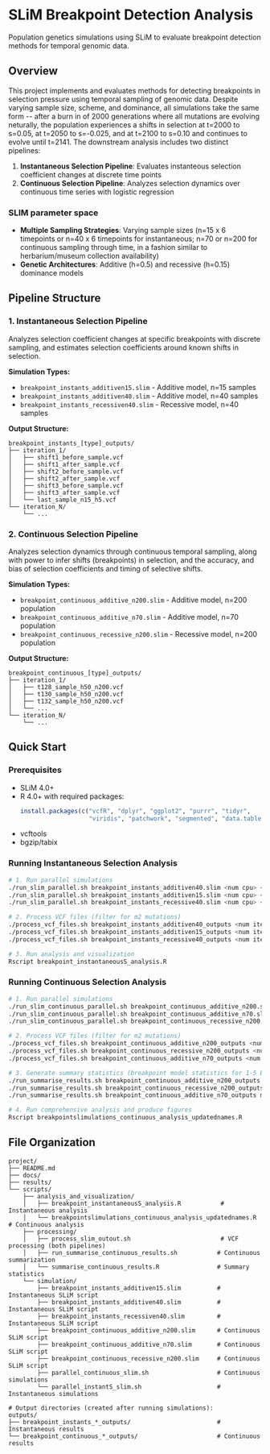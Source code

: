# SLiM Breakpoint Detection Analysis

Population genetics simulations using SLiM to evaluate breakpoint detection methods for temporal genomic data.

## Overview

This project implements and evaluates methods for detecting breakpoints in selection pressure using temporal sampling of genomic data. Despite varying sample size, scheme, and dominance, all simulations take the same form -- after a burn in of 2000 generations where all mutations are evolving neturally, the population experiences a shifts in selection at t=2000 to s=0.05, at t=2050 to s=-0.025, and at t=2100 to s=0.10 and continues to evolve until t=2141. The downstream analysis includes two distinct pipelines:

1. **Instantaneous Selection Pipeline**: Evaluates instanteous selection coefficient changes at discrete time points
2. **Continuous Selection Pipeline**: Analyzes selection dynamics over continuous time series with logistic regression

### SLIM parameter space
- **Multiple Sampling Strategies**: Varying sample sizes (n=15 x 6 timepoints or n=40 x 6 timepoints for instantaneous; n=70 or n=200 for continuous sampling through time, in a fashion similar to herbarium/museum collection availability)
- **Genetic Architectures**: Additive (h=0.5) and recessive (h=0.15) dominance models

## Pipeline Structure

### 1. Instantaneous Selection Pipeline
Analyzes selection coefficient changes at specific breakpoints with discrete sampling, and estimates selection coefficients around known shifts in selection.

**Simulation Types:**
- `breakpoint_instants_additiven15.slim` - Additive model, n=15 samples
- `breakpoint_instants_additiven40.slim` - Additive model, n=40 samples  
- `breakpoint_instants_recessiven40.slim` - Recessive model, n=40 samples

**Output Structure:**
```
breakpoint_instants_[type]_outputs/
├── iteration_1/
│   ├── shift1_before_sample.vcf
│   ├── shift1_after_sample.vcf
│   ├── shift2_before_sample.vcf
│   ├── shift2_after_sample.vcf
│   ├── shift3_before_sample.vcf
│   ├── shift3_after_sample.vcf
│   └── last_sample_n15_h5.vcf
└── iteration_N/
    └── ...
```

### 2. Continuous Selection Pipeline
Analyzes selection dynamics through continuous temporal sampling, along with power to infer shifts (breakpoints) in selection, and the accuracy, and bias of selection coefficients and timing of selective shifts.


**Simulation Types:**
- `breakpoint_continuous_additive_n200.slim` - Additive model, n=200 population
- `breakpoint_continuous_additive_n70.slim` - Additive model, n=70 population
- `breakpoint_continuous_recessive_n200.slim` - Recessive model, n=200 population

**Output Structure:**
```
breakpoint_continuous_[type]_outputs/
├── iteration_1/
│   ├── t128_sample_h50_n200.vcf
│   ├── t130_sample_h50_n200.vcf
│   ├── t132_sample_h50_n200.vcf
│   └── ...
└── iteration_N/
    └── ...
```

## Quick Start

### Prerequisites
- SLiM 4.0+
- R 4.0+ with required packages:
  ```r
  install.packages(c("vcfR", "dplyr", "ggplot2", "purrr", "tidyr", 
                     "viridis", "patchwork", "segmented", "data.table"))
  ```
- vcftools
- bgzip/tabix

### Running Instantaneous Selection Analysis

```bash
# 1. Run parallel simulations
./run_slim_parallel.sh breakpoint_instants_additiven40.slim <num cpu> <num iterations> #Runs instantaneous selection simulations in parallel
./run_slim_parallel.sh breakpoint_instants_additiven15.slim <num cpu> <num iterations> #Runs instantaneous selection simulations in parallel
./run_slim_parallel.sh breakpoint_instants_recessive40.slim <num cpu> <num iterations> #Runs instantaneous selection simulations in parallel

# 2. Process VCF files (filter for m2 mutations)
./process_vcf_files.sh breakpoint_instants_additiven40_outputs <num iterations>
./process_vcf_files.sh breakpoint_instants_additiven15_outputs <num iterations>
./process_vcf_files.sh breakpoint_instants_recessive40_outputs <num iterations>

# 3. Run analysis and visualization
Rscript breakpoint_instantaneousS_analysis.R
```

### Running Continuous Selection Analysis

```bash
# 1. Run parallel simulations
./run_slim_continuous_parallel.sh breakpoint_continuous_additive_n200.slim <num cpu> <num iterations> #Runs continuous selection simulations in parallel
./run_slim_continuous_parallel.sh breakpoint_continuous_additive_n70.slim <num cpu> <num iterations> #Runs continuous selection simulations in parallel
./run_slim_continuous_parallel.sh breakpoint_continuous_recessive_n200.slim <num cpu> <num iterations> #Runs continuous selection simulations in parallel

# 2. Process VCF files (filter for m2 mutations)  
./process_vcf_files.sh breakpoint_continuous_additive_n200_outputs <num iterations>
./process_vcf_files.sh breakpoint_continuous_recessive_n200_outputs <num iterations>
./process_vcf_files.sh breakpoint_continuous_additive_n70_outputs <num iterations>

# 3. Generate summary statistics (breakpoint model statistics for 1-5 breakpoints)
./run_summarise_results.sh breakpoint_continuous_additive_n200_outputs m2_allsamples_nomulti_iter <num iterations>
./run_summarise_results.sh breakpoint_continuous_recessive_n200_outputs m2_allsamples_nomulti_iter <num iterations>
./run_summarise_results.sh breakpoint_continuous_additive_n70_outputs m2_allsamples_nomulti_iter <num iterations>

# 4. Run comprehensive analysis and produce figures
Rscript breakpointslimulations_continuous_analysis_updatednames.R
```


## File Organization

```
project/
├── README.md
├── docs/
├── results/
└── scripts/
    ├── analysis_and_visualization/
    │   ├── breakpoint_instantaneousS_analysis.R           # Instantaneous analysis
    │   └── breakpointslimulations_continuous_analysis_updatednames.R  # Continuous analysis
    ├── processing/
    │   ├── process_slim_outout.sh                         # VCF processing (both pipelines)
    │   ├── run_summarise_continuous_results.sh           # Continuous summarization
    │   └── summarise_continuous_results.R                # Summary statistics
    └── simulation/
        ├── breakpoint_instants_additiven15.slim          # Instantaneous SLiM script
        ├── breakpoint_instants_additiven40.slim          # Instantaneous SLiM script
        ├── breakpoint_instants_recessiven40.slim         # Instantaneous SLiM script
        ├── breakpoint_continuous_additive_n200.slim      # Continuous SLiM script
        ├── breakpoint_continuous_additive_n70.slim       # Continuous SLiM script
        ├── breakpoint_continuous_recessive_n200.slim     # Continuous SLiM script
        ├── parallel_continuous_slim.sh                   # Continuous simulations
        └── parallel_instantS_slim.sh                     # Instantaneous simulations

# Output directories (created after running simulations):
outputs/
├── breakpoint_instants_*_outputs/                        # Instantaneous results
└── breakpoint_continuous_*_outputs/                      # Continuous results
